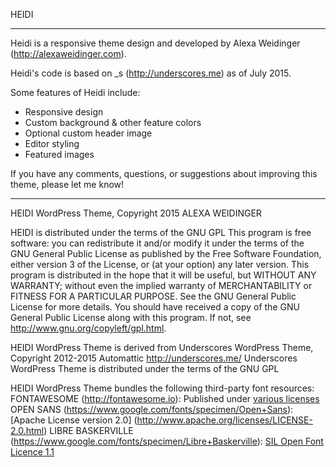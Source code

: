 HEIDI

---

Heidi is a responsive theme design and developed by Alexa Weidinger (http://alexaweidinger.com).

Heidi's code is based on _s (http://underscores.me) as of July 2015.

Some features of Heidi include:

* Responsive design
* Custom background & other feature colors
* Optional custom header image
* Editor styling
* Featured images

If you have any comments, questions, or suggestions about improving this theme, please let me know!

---

HEIDI WordPress Theme, Copyright 2015 ALEXA WEIDINGER

HEIDI is distributed under the terms of the GNU GPL
This program is free software: you can redistribute it and/or modify it under the terms of the GNU General Public License as published by the Free Software Foundation, either version 3 of the License, or (at your option) any later version.
This program is distributed in the hope that it will be useful, but WITHOUT ANY WARRANTY; without even the implied warranty of MERCHANTABILITY or FITNESS FOR A PARTICULAR PURPOSE. See the GNU General Public License for more details. You should have received a copy of the GNU General Public License along with this program. If not, see http://www.gnu.org/copyleft/gpl.html.

HEIDI WordPress Theme is derived from Underscores WordPress Theme, Copyright 2012-2015 Automattic http://underscores.me/
Underscores WordPress Theme is distributed under the terms of the GNU GPL

HEIDI WordPress Theme bundles the following third-party font resources:
FONTAWESOME (http://fontawesome.io): Published under [various licenses](http://fortawesome.github.io/Font-Awesome/license/)
OPEN SANS (https://www.google.com/fonts/specimen/Open+Sans): [Apache License version 2.0] (http://www.apache.org/licenses/LICENSE-2.0.html) 
LIBRE BASKERVILLE (https://www.google.com/fonts/specimen/Libre+Baskerville): [SIL Open Font Licence 1.1](http://scripts.sil.org/cms/scripts/page.php?site_id=nrsi&id=OFL) 